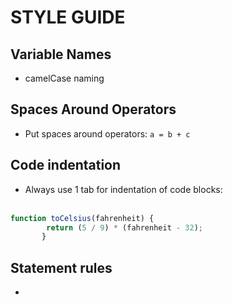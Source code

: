 # STYLE GUIDE

## Variable Names
* camelCase naming


## Spaces Around Operators
* Put spaces around operators:
``` a = b + c ```

## Code indentation
* Always use 1 tab for indentation of code blocks: <br></br>
```javascript
function toCelsius(fahrenheit) {
        return (5 / 9) * (fahrenheit - 32);
       } 
 ```
 
## Statement rules
*
